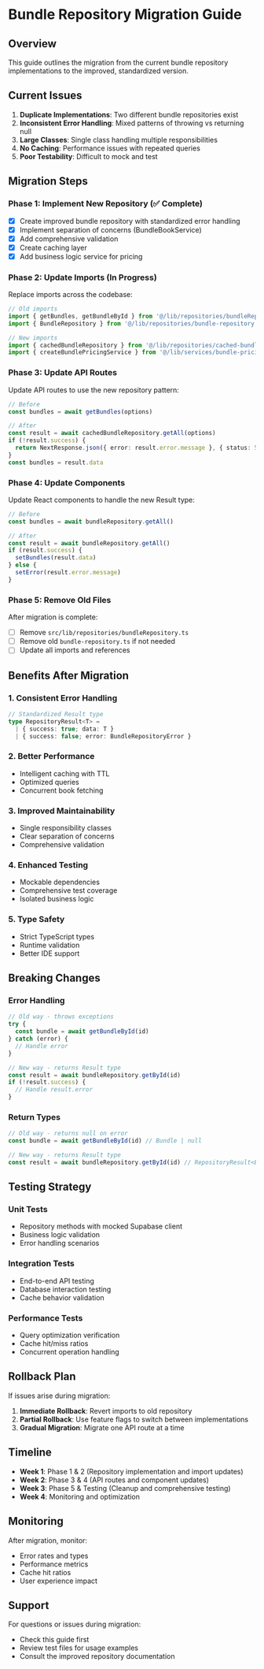 # Bundle Repository Migration Guide

## Overview
This guide outlines the migration from the current bundle repository implementations to the improved, standardized version.

## Current Issues
1. **Duplicate Implementations**: Two different bundle repositories exist
2. **Inconsistent Error Handling**: Mixed patterns of throwing vs returning null
3. **Large Classes**: Single class handling multiple responsibilities
4. **No Caching**: Performance issues with repeated queries
5. **Poor Testability**: Difficult to mock and test

## Migration Steps

### Phase 1: Implement New Repository (✅ Complete)
- [x] Create improved bundle repository with standardized error handling
- [x] Implement separation of concerns (BundleBookService)
- [x] Add comprehensive validation
- [x] Create caching layer
- [x] Add business logic service for pricing

### Phase 2: Update Imports (In Progress)
Replace imports across the codebase:

```typescript
// Old imports
import { getBundles, getBundleById } from '@/lib/repositories/bundleRepository'
import { BundleRepository } from '@/lib/repositories/bundle-repository'

// New imports
import { cachedBundleRepository } from '@/lib/repositories/cached-bundle-repository'
import { createBundlePricingService } from '@/lib/services/bundle-pricing-service'
```

### Phase 3: Update API Routes
Update API routes to use the new repository pattern:

```typescript
// Before
const bundles = await getBundles(options)

// After
const result = await cachedBundleRepository.getAll(options)
if (!result.success) {
  return NextResponse.json({ error: result.error.message }, { status: 500 })
}
const bundles = result.data
```

### Phase 4: Update Components
Update React components to handle the new Result type:

```typescript
// Before
const bundles = await bundleRepository.getAll()

// After
const result = await bundleRepository.getAll()
if (result.success) {
  setBundles(result.data)
} else {
  setError(result.error.message)
}
```

### Phase 5: Remove Old Files
After migration is complete:
- [ ] Remove `src/lib/repositories/bundleRepository.ts`
- [ ] Remove old `bundle-repository.ts` if not needed
- [ ] Update all imports and references

## Benefits After Migration

### 1. **Consistent Error Handling**
```typescript
// Standardized Result type
type RepositoryResult<T> = 
  | { success: true; data: T }
  | { success: false; error: BundleRepositoryError }
```

### 2. **Better Performance**
- Intelligent caching with TTL
- Optimized queries
- Concurrent book fetching

### 3. **Improved Maintainability**
- Single responsibility classes
- Clear separation of concerns
- Comprehensive validation

### 4. **Enhanced Testing**
- Mockable dependencies
- Comprehensive test coverage
- Isolated business logic

### 5. **Type Safety**
- Strict TypeScript types
- Runtime validation
- Better IDE support

## Breaking Changes

### Error Handling
```typescript
// Old way - throws exceptions
try {
  const bundle = await getBundleById(id)
} catch (error) {
  // Handle error
}

// New way - returns Result type
const result = await bundleRepository.getById(id)
if (!result.success) {
  // Handle result.error
}
```

### Return Types
```typescript
// Old way - returns null on error
const bundle = await getBundleById(id) // Bundle | null

// New way - returns Result type
const result = await bundleRepository.getById(id) // RepositoryResult<Bundle>
```

## Testing Strategy

### Unit Tests
- Repository methods with mocked Supabase client
- Business logic validation
- Error handling scenarios

### Integration Tests
- End-to-end API testing
- Database interaction testing
- Cache behavior validation

### Performance Tests
- Query optimization verification
- Cache hit/miss ratios
- Concurrent operation handling

## Rollback Plan

If issues arise during migration:

1. **Immediate Rollback**: Revert imports to old repository
2. **Partial Rollback**: Use feature flags to switch between implementations
3. **Gradual Migration**: Migrate one API route at a time

## Timeline

- **Week 1**: Phase 1 & 2 (Repository implementation and import updates)
- **Week 2**: Phase 3 & 4 (API routes and component updates)
- **Week 3**: Phase 5 & Testing (Cleanup and comprehensive testing)
- **Week 4**: Monitoring and optimization

## Monitoring

After migration, monitor:
- Error rates and types
- Performance metrics
- Cache hit ratios
- User experience impact

## Support

For questions or issues during migration:
- Check this guide first
- Review test files for usage examples
- Consult the improved repository documentation